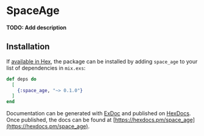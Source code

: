 # SpaceAge

**TODO: Add description**

## Installation

If [available in Hex](https://hex.pm/docs/publish), the package can be installed
by adding `space_age` to your list of dependencies in `mix.exs`:

```elixir
def deps do
  [
    {:space_age, "~> 0.1.0"}
  ]
end
```

Documentation can be generated with [ExDoc](https://github.com/elixir-lang/ex_doc)
and published on [HexDocs](https://hexdocs.pm). Once published, the docs can
be found at [https://hexdocs.pm/space_age](https://hexdocs.pm/space_age).

